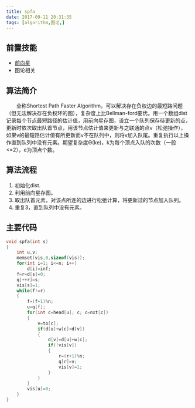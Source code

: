 ```yaml
---
title: spfa
date: 2017-09-11 20:31:35
tags: [algorithm,图论,]
---
```

## 前置技能
- [前向星](https://skphetz.github.io/2017/09/11/%E5%89%8D%E5%90%91%E6%98%9F/)
- 图论相关

## 算法简介
　　全称Shortest Path Faster Algorithm，可以解决存在负权边的最短路问题（但无法解决存在负权环的图），复杂度上比Bellman-ford要优。用一个数组dist记录每个节点最短路径的估计值，用前向星存图，设立一个队列保存待更新的点，更新时依次取出队首节点，用该节点估计值来更新与之联通的点v（松弛操作），如果v的最短路估计值有所更新而v不在队列中，则将v加入队尾。重复执行以上操作直到队列中没有元素。期望复杂度Θ(ke)，k为每个顶点入队的次数（一般<=2），e为顶点个数。
<!--more-->
## 算法流程
1. 初始化dist.
2. 利用前向星存图。
3. 取出队首元素，对该点所连的边进行松弛计算，将更新过的节点加入队列。
4. 重复3，直到队列中没有元素。

## 主要代码
```cpp
void spfa(int s)
{
	int u,v;
	memset(vis,0,sizeof(vis));
	for(int i=1; i<=n; i++)
		d[i]=inf;
	f=r=d[s]=0;
	q[++r]=s;
	vis[s]=1;
	while(f!=r)
	{
		f=(f+1)%n;
		u=q[f];
		for(int c=head[u]; c; c=nxt[c])
		{
			v=to[c];
			if(d[u]+w[c]<d[v])
			{
				d[v]=d[u]+w[c];
				if(!vis[v])
				{
					r=(r+1)%n;
					q[r]=v;
					vis[v]=1;
				}
			}
		}
		vis[u]=0;
	}
}
```
